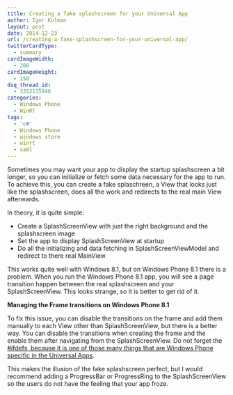 ```yaml
---
title: Creating a fake splashscreen for your Universal App
author: Igor Kulman
layout: post
date: 2014-12-23
url: /creating-a-fake-splashscreen-for-your-universal-app/
twitterCardType:
  - summary
cardImageWidth:
  - 280
cardImageHeight:
  - 150
dsq_thread_id:
  - 3352135946
categories:
  - Windows Phone
  - WinRT
tags:
  - 'c#'
  - Windows Phone
  - windows store
  - winrt
  - xaml
---
```

Sometimes you may want your app to display the startup splashscreen a bit longer, so you can initialize or fetch some data necessary for the app to run. To achieve this, you can create a fake splaschreen, a View that looks just like the splashscreen, does all the work and redirects to the real main View afterwards. 

In theory, it is quite simple:

  * Create a SplashScreenView with just the right background and the splashscreen image
  * Set the app to display SplashScreenView at startup
  * Do all the initializing and data fetching in SplashScreenViewModel and redirect to there real MainView

This works quite well with Windows 8.1, but on Windows Phone 8.1 there is a problem. When you run the Windows Phone 8.1 app, you will see a page transition happen between the real splashscreen and your SplashScreenView. This looks strange, so it is better to get rid of it. 

**Managing the Frame transitions on Windows Phone 8.1**

To fix this issue, you can disable the transitions on the frame and add them manually to each View other than SplashScreenView, but there is a better way. You can disable the transitions when creating the frame and the enable them after navigating from the SplashScreenView. Do not forget the [#ifdefs, because it is one of those many things that are Windows Phone specific in the Universal Apps][1].

This makes the illusion of the fake splashscreen perfect, but I would recommend adding a ProgressBar or ProgressRing to the SplashScreenView so the users do not have the feeling that your app froze.

 [1]: http://blog.kulman.sk/why-universal-apps-as-not-as-universal-as-you-may-think/ "Why Universal Apps as not as universal as you may think"